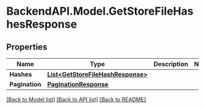 # BackendAPI.Model.GetStoreFileHashesResponse

## Properties

Name | Type | Description | Notes
------------ | ------------- | ------------- | -------------
**Hashes** | [**List&lt;GetStoreFileHashResponse&gt;**](GetStoreFileHashResponse.md) |  | 
**Pagination** | [**PaginationResponse**](PaginationResponse.md) |  | 

[[Back to Model list]](../README.md#documentation-for-models) [[Back to API list]](../README.md#documentation-for-api-endpoints) [[Back to README]](../README.md)

